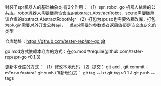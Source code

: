 封装了spr机器人的基础抽象类
有2个作用：
（1）spr_robot_go 机器人依赖的公共库，robot机器人需要继承该仓库的abstract.AbstractRobot，scene需要继承该仓库的abstract.AbstractRobotMgr
（2）打包为spr.so也需要依赖改库，打包为plugin需要对外开发公共api，一些api需要的参数或者返回值都是该仓库定义的类型

仓库地址：https://github.com/tester-rep/spr-go.git

go mod方式依赖本仓库的方式：在go.mod中require(github.com/tester-rep/spr-go v0.1.3)

更新本仓库的方式：
（1）修改本地代码
（2）提交：
git add .
git commit -m"new feature"
git push
(3)新增分支：
git tag --list
git tag v0.1.4
git push --tags
